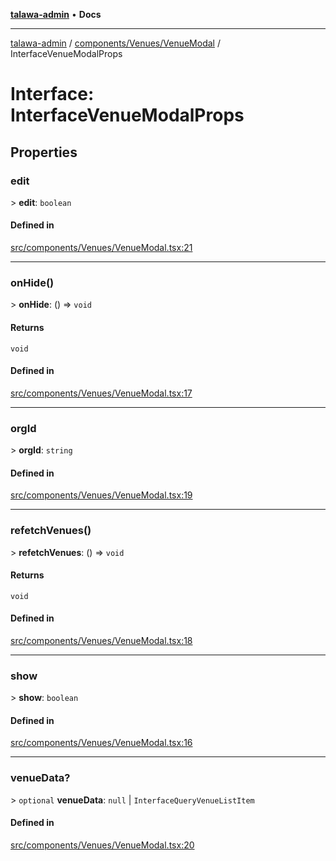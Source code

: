 [**talawa-admin**](../../../../README.md) • **Docs**

***

[talawa-admin](../../../../modules.md) / [components/Venues/VenueModal](../README.md) / InterfaceVenueModalProps

# Interface: InterfaceVenueModalProps

## Properties

### edit

\> **edit**: `boolean`

#### Defined in

[src/components/Venues/VenueModal.tsx:21](https://github.com/PalisadoesFoundation/talawa-admin/blob/84f5af8b3720f5b290ac28bcfd7071c13e1f93aa/src/components/Venues/VenueModal.tsx#L21)

***

### onHide()

\> **onHide**: () =\> `void`

#### Returns

`void`

#### Defined in

[src/components/Venues/VenueModal.tsx:17](https://github.com/PalisadoesFoundation/talawa-admin/blob/84f5af8b3720f5b290ac28bcfd7071c13e1f93aa/src/components/Venues/VenueModal.tsx#L17)

***

### orgId

\> **orgId**: `string`

#### Defined in

[src/components/Venues/VenueModal.tsx:19](https://github.com/PalisadoesFoundation/talawa-admin/blob/84f5af8b3720f5b290ac28bcfd7071c13e1f93aa/src/components/Venues/VenueModal.tsx#L19)

***

### refetchVenues()

\> **refetchVenues**: () =\> `void`

#### Returns

`void`

#### Defined in

[src/components/Venues/VenueModal.tsx:18](https://github.com/PalisadoesFoundation/talawa-admin/blob/84f5af8b3720f5b290ac28bcfd7071c13e1f93aa/src/components/Venues/VenueModal.tsx#L18)

***

### show

\> **show**: `boolean`

#### Defined in

[src/components/Venues/VenueModal.tsx:16](https://github.com/PalisadoesFoundation/talawa-admin/blob/84f5af8b3720f5b290ac28bcfd7071c13e1f93aa/src/components/Venues/VenueModal.tsx#L16)

***

### venueData?

\> `optional` **venueData**: `null` \| `InterfaceQueryVenueListItem`

#### Defined in

[src/components/Venues/VenueModal.tsx:20](https://github.com/PalisadoesFoundation/talawa-admin/blob/84f5af8b3720f5b290ac28bcfd7071c13e1f93aa/src/components/Venues/VenueModal.tsx#L20)
